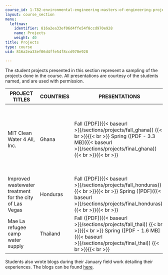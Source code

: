 ```yaml
---
course_id: 1-782-environmental-engineering-masters-of-engineering-project-fall-2007-spring-2008
layout: course_section
menu:
  leftnav:
    identifier: 816a2ea33ef06d4ffe54f8ccd970e928
    name: Projects
    weight: 40
title: Projects
type: course
uid: 816a2ea33ef06d4ffe54f8ccd970e928

---
```


The student projects presented in this section represent a sampling of the projects done in the course. All presentations are courtesy of the students named, and are used with permission.

| PROJECT TITLES | COUNTRIES | PRESENTATIONS | STUDENTS |
| --- | --- | --- | --- |
| MIT Clean Water 4 All, Inc. | Ghana | Fall ([PDF]({{< baseurl >}}/sections/projects/fall_ghana)) {{< br >}}{{< br >}} Spring ([PDF - 3.3 MB]({{< baseurl >}}/sections/projects/final_ghana)) {{< br >}}{{< br >}}  | Cash Fitzpatrick, Vanessa Green, Izumi Kikkawa, Tamar Losleben, and Andrew Swanton |
| Improved wastewater treatment for the city of Las Vegas | Honduras | Fall ([PDF]({{< baseurl >}}/sections/projects/fall_honduras)) {{< br >}}{{< br >}} Spring ([PDF]({{< baseurl >}}/sections/projects/final_honduras)) {{< br >}}{{< br >}}  | Matt Hodge, Anne Mikelonis |
| Mae La refugee camp water supply | Thailand | Fall ([PDF]({{< baseurl >}}/sections/projects/fall_thai)) {{< br >}}{{< br >}} Spring ([PDF - 1.6 MB]({{< baseurl >}}/sections/projects/final_thai)) {{< br >}}{{< br >}}  | Mary Harding, Navid Rahimi, and Katherine Vater 

Students also wrote blogs during their January field work detailing their experiences. The blogs can be found [here](http://web.mit.edu/watsan/studentblogs.html).
